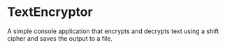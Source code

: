 # TextEncryptor

A simple console application that encrypts and decrypts text using a shift cipher and saves the output to a file.
